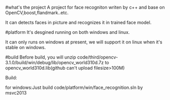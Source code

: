 #what's the project
A project for face recogniton writen by c++ and base on OpenCV,boost,flandmark..etc.

It can detects faces in picture and recognizes it in trained face model.

#platform
It's desgined running on both windows and linux.

It can only runs on windows at present, we will support it on linux when it's stable on windows.

#build
Before build, you will unzip code/third/opencv-3.1.0/build/win/debug/lib/opencv_world310d.7z to opencv_world310d.lib(github can't upload filesize>100M)

Build:

for windows:Just build code/platform/win/face_recognition.sln by msvc2013
